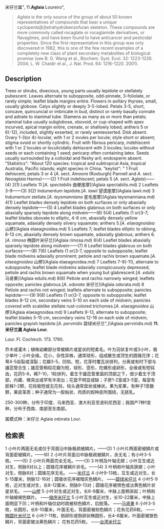 米仔兰属",
11.**Aglaia** Loureiro",

> *Aglaia* is the only source of the group of about 50 known representatives of compounds that bear a unique cyclopenta[b]tetrahydrobenzofuran skeleton. These compounds are more commonly called rocaglate or rocaglamide derivatives, or flavaglines, and have been found to have anticancer and pesticidal properties. Since the first representative in this group was only discovered in 1982, this is one of the few recent examples of a completely new class of plant secondary metabolites of biological promise (see B. G. Wang et al., Biochem. Syst. Ecol. 32: 1223-1226. 2004; L. W. Chaidir et al., J. Nat. Prod. 64: 1216-1220. 2001).

## Description
Trees or shrubs, dioecious, young parts usually lepidote or stellately pubescent. Leaves alternate to subopposite, odd-pinnate, 3-foliolate, or rarely simple; leaflet blade margins entire. Flowers in axillary thyrses, small, usually globose. Calyx slightly or deeply 3-5-lobed. Petals 3-5, short, concave, quincuncial or imbricate in bud, distinct or rarely basally connate and adnate to staminal tube. Stamens as many as or more than petals; staminal tube usually subglobose, obovoid, or cup-shaped with apex incurved, apical margin entire, crenate, or shallowly lobed; anthers 5 or 6(-12), included, slightly exserted, or rarely semiexserted. Disk absent. Ovary 1-3(or 4)-locular, with 1 or 2 ovules per locule; style short or absent; stigma ovoid or shortly cylindric. Fruit with fibrous pericarp, indehiscent with 1 or 2 locules or loculicidally dehiscent with 3 locules; locules without seeds or each containing 1 seed; pericarp often containing latex. Seeds usually surrounded by a colloidal and fleshy aril; endosperm absent.
  "Statistics": "About 120 species: tropical and subtropical Asia, tropical Australia, Pacific islands; eight species in China.
  "keylist": "
1 Fruit dehiscent; petals 3 or 4 (*A.* sect. *Amoora* (Roxburgh) Pannell and *A.* sect. *Neoaglaia* Harms)——(2)
1 Fruit indehiscent; petals 5 (*A.* sect. *Aglaia*)——(4)
2(1) Leaflets 11.[*A. spectabilis* 曲梗崖摩](Aglaia spectabilis.md)
2 Leaflets 3-9——(3)
3(2) Indumentum lepidote.[*A. lawii* 望谟崖摩](Aglaia lawii.md)
3 Indumentum stellate.[*A. teysmanniana* 星毛崖摩](Aglaia teysmanniana.md)
4(1) Leaflet blades densely lepidote on both surfaces or only abaxially densely lepidote——(5)
4 Leaflet blades glabrous on both surfaces or only abaxially sparsely lepidote along midvein——(6)
5(4) Leaflets (1 or)3-7; leaflet blades obovate to elliptic, 4-8 cm, abaxially densely yellow squamate, adaxially densely silvery squamate; anthers 5.[*A. elaeagnoidea* 山椤](Aglaia elaeagnoidea.md)
5 Leaflets 7; leaflet blades elliptic to oblong, 8-13 cm, abaxially densely brown squamate, adaxially glabrous; anthers 6.[*A. rimosa* 椭圆叶米仔兰](Aglaia rimosa.md)
6(4) Leaflet blades abaxially sparsely lepidote along midvein——(7)
6 Leaflet blades glabrous on both surfaces——(8)
7(6) Leaflets (1 or)3-7, opposite to subopposite; leaflet blade midveins adaxially prominent; petiole and rachis brown squamate.[*A. elaeagnoidea* 山椤](Aglaia elaeagnoidea.md)
7 Leaflets 7-9(-11), alternate to subopposite; leaflet blade midveins adaxially conspicuously depressed; petiole and rachis brown squamate when young but glabrescent.[*A. edulis* 马肾果](Aglaia edulis.md)
8(6) Petiole and rachis narrowly winged; leaflets opposite; panicles glabrous.[*A. odorata* 米仔兰](Aglaia odorata.md)
8 Petiole and rachis not winged; leaflets alternate to subopposite; panicles lepidote——(9)
9(8) Leaflets (1 or)3-7, opposite to subopposite; leaflet blades 8-12 cm, secondary veins 5-10 on each side of midvein; panicles covered with scalelike stellate rust-colored trichomes.[*A. elaeagnoidea* 山椤](Aglaia elaeagnoidea.md)
9 Leaflets 9-13, alternate to subopposite; leaflet blades 5-15 cm, secondary veins 12-16 on each side of midvein; panicles grayish lepidote.[*A. perviridis* 碧绿米仔兰",](Aglaia perviridis.md)
**11. 米仔兰属 Aglaia Lour.**

Lour. Fl. Cochinch. 173. 1790.

乔木或灌木；植株幼嫩部分常被鳞片或星状的短柔毛。叶为羽状复叶或3小叶，极少单叶；小叶全缘。花小，杂性异株，通常球形，组成腋生或顶生的圆锥花序；花萼4-5齿裂或深裂；花瓣3-5，凹陷，短，花芽时覆瓦状排列，分离或有时下部与雄蕊管合生；雄蕊管稍较花瓣为短，球形、壶形，陀螺形或卵形，全缘或有短钝齿，花药5-6，稀7-10，1轮排列，着生于雄蕊管里面的顶部之下，很少着生于顶部，内藏、微突出或罕有半突出；花盘不明显或缺；子房1-2室或3-5室，每室有胚株1-2颗，花柱极短或无花柱，柱头通常盘状或棒状。果为浆果，有种子1至数颗，果皮革质；种子通常为一胶粘状、肉质的假种皮所围绕，无胚乳。

250-300种，分布于印度、马来西亚、澳大利亚至波利尼西亚；我国产7种1变种，分布于西南、南部至东南部。

属模式种：米仔兰 Aglaia odorata Lour.

## 检索表

1 小叶片两面无毛或仅于背面沿中脉极疏被鳞片。——(2)
1 小叶片两面密被鳞片或背面密被鳞片。——(6)
2 小叶片背面沿中脉极疏被鳞片，余无毛；有小叶3-5枚。——(5)
2 小叶片两面完全无毛。——(3)
3 叶柄及叶轴无翅；小叶互生或近对生，侧脉9对以上；圆锥花序被鳞片状毛。——(4)
3 叶柄和叶轴具狭翅；小叶对生，侧脉8对；圆锥花序无毛。 ——[米仔兰](Aglaia%20odorata.md)
4 小叶9-13枚，互生或近对生，长5-15厘米，侧脉12-16对；圆锥状花序被暗灰色鳞片。 ——[碧绿米仔兰](Aglaia%20perviridis.md)
4 小叶5-9枚，近对生或对生，长8-12厘米，侧脉9-13对；圆锥花序被锈色或淡黄色鳞片状星状毛。 ——[山椤](Aglaia%20roxburghiana.md)
5 小叶对生或近对生，长6-9厘米，中脉上面稍突起；叶柄和叶轴被褐色鳞片。 ——[缩序米仔兰](Aglaia%20abbreviata.md)
5 小叶互生或近对生，长10-22厘米，中脉上面明显下凹；叶柄和叶轴仅幼时疏被棕色鳞片，后脱落。 ——[马肾果](Aglaia%20testicularis.md)
6 小叶3-5枚，长圆形，长8-10厘米，叶面无毛，背面密被棕色鳞片；花有花药6枚。 ——[椭圆叶米仔兰](Aglaia%20elliptifolia.md)
6 小叶7-11枚，倒卵形或倒卵状椭圆形，长4-8厘米，叶面密被银色鳞片，背面密被淡黄色鳞片； 花有花药5枚。 ——[台湾米仔兰](Aglaia%20formosana.md)
